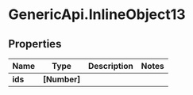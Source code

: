 # GenericApi.InlineObject13

## Properties

Name | Type | Description | Notes
------------ | ------------- | ------------- | -------------
**ids** | **[Number]** |  | 


